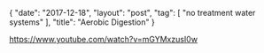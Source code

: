 {
   "date": "2017-12-18",
   "layout": "post",
   "tag": [
      "no treatment water systems"
   ],
   "title": "Aerobic Digestion"
}

https://www.youtube.com/watch?v=mGYMxzusI0w